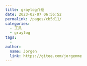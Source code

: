 ```yaml
---
title: graylog介绍
date: 2023-02-07 06:56:52
permalink: /pages/cb5d11/
categories:
  - 工具
  - graylog
tags:
  - 
author: 
  name: Jorgen
  link: https://gitee.com/jorgenme
---
```

